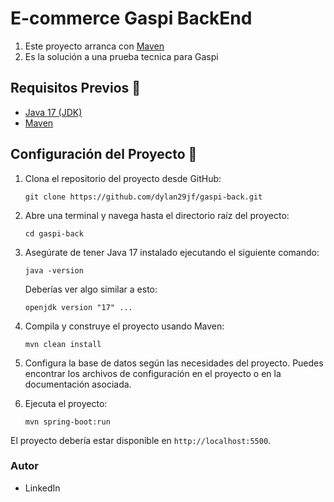# E-commerce Gaspi BackEnd

1. Este proyecto arranca con  [Maven](https://maven.apache.org/ "Maven")
2. Es la solución a una prueba tecnica para Gaspi


## Requisitos Previos 🚀

- [Java 17 (JDK)](https://www.oracle.com/java/technologies/javase/jdk17-archive-downloads.html "Java 17 (JDK)")
- [Maven](https://maven.apache.org/ "Maven")

## Configuración del Proyecto  🔧

1. Clona el repositorio del proyecto desde GitHub:

	`git clone https://github.com/dylan29jf/gaspi-back.git`

2. Abre una terminal y navega hasta el directorio raíz del proyecto:

	`cd gaspi-back`

3. Asegúrate de tener Java 17 instalado ejecutando el siguiente comando:

	`java -version`

	Deberías ver algo similar a esto:

	`openjdk version "17" ...`

4. Compila y construye el proyecto usando Maven:

	`mvn clean install`

5. Configura la base de datos según las necesidades del proyecto. Puedes encontrar los archivos de configuración en el proyecto o en la documentación asociada.

6. Ejecuta el proyecto:

	`mvn spring-boot:run`

El proyecto debería estar disponible en `http://localhost:5500`.

### Autor

- LinkedIn
